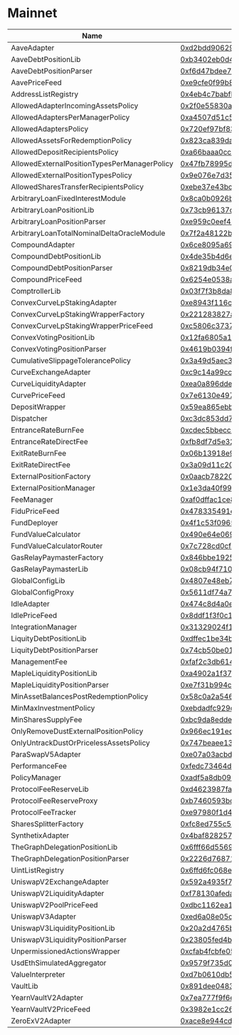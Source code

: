# Mainnet

| Name                                         | Address                                                                                                               |
| -------------------------------------------- | --------------------------------------------------------------------------------------------------------------------- |
| AaveAdapter                                  | [0xd2bdd90629351cc1cd4427917ae23f97fd9d9933](https://etherscan.io/address/0xd2bdd90629351cc1cd4427917ae23f97fd9d9933) |
| AaveDebtPositionLib                          | [0xb3402eb0d45c63594699df3e5cac9116ccfc5ef3](https://etherscan.io/address/0xb3402eb0d45c63594699df3e5cac9116ccfc5ef3) |
| AaveDebtPositionParser                       | [0xf6d47bdee7760067557b047ce4adcba819d7d5a8](https://etherscan.io/address/0xf6d47bdee7760067557b047ce4adcba819d7d5a8) |
| AavePriceFeed                                | [0xe9cfe0f99b8a01fd80f110da4d8f08f6bf3dd6a6](https://etherscan.io/address/0xe9cfe0f99b8a01fd80f110da4d8f08f6bf3dd6a6) |
| AddressListRegistry                          | [0x4eb4c7babfb5d54ab4857265b482fb6512d22dff](https://etherscan.io/address/0x4eb4c7babfb5d54ab4857265b482fb6512d22dff) |
| AllowedAdapterIncomingAssetsPolicy           | [0x2f0e55830a173d845a886fd574f01a039a07fc37](https://etherscan.io/address/0x2f0e55830a173d845a886fd574f01a039a07fc37) |
| AllowedAdaptersPerManagerPolicy              | [0xa4507d51c5270ff91229b76300ff90774384d144](https://etherscan.io/address/0xa4507d51c5270ff91229b76300ff90774384d144) |
| AllowedAdaptersPolicy                        | [0x720ef97bf835699fcf07591952cd2b132d63a6c0](https://etherscan.io/address/0x720ef97bf835699fcf07591952cd2b132d63a6c0) |
| AllowedAssetsForRedemptionPolicy             | [0x823ca839da344da59d517b84ce3bab9ffc9f54ee](https://etherscan.io/address/0x823ca839da344da59d517b84ce3bab9ffc9f54ee) |
| AllowedDepositRecipientsPolicy               | [0xa66baaa0ccb6468c5a2cb61f5d672c7ba0440ee1](https://etherscan.io/address/0xa66baaa0ccb6468c5a2cb61f5d672c7ba0440ee1) |
| AllowedExternalPositionTypesPerManagerPolicy | [0x47fb78995d945d501f6f9bad343d7ce7d3db54ab](https://etherscan.io/address/0x47fb78995d945d501f6f9bad343d7ce7d3db54ab) |
| AllowedExternalPositionTypesPolicy           | [0x9e076e7d35a3b881ab9e3da958431630fdfa756f](https://etherscan.io/address/0x9e076e7d35a3b881ab9e3da958431630fdfa756f) |
| AllowedSharesTransferRecipientsPolicy        | [0xebe37e43bc6b3aacfe318d6906fc80c4a2a7505a](https://etherscan.io/address/0xebe37e43bc6b3aacfe318d6906fc80c4a2a7505a) |
| ArbitraryLoanFixedInterestModule             | [0x8ca0b0926b5104c0b1352276e12aa64dd87aae51](https://etherscan.io/address/0x8ca0b0926b5104c0b1352276e12aa64dd87aae51) |
| ArbitraryLoanPositionLib                     | [0x73cb96137cb5455e77275a6ab3411d0d52d545a9](https://etherscan.io/address/0x73cb96137cb5455e77275a6ab3411d0d52d545a9) |
| ArbitraryLoanPositionParser                  | [0xe959c0eef487f7ee098ad10998d9dfcf4fa1d1af](https://etherscan.io/address/0xe959c0eef487f7ee098ad10998d9dfcf4fa1d1af) |
| ArbitraryLoanTotalNominalDeltaOracleModule   | [0x7f2a48122bbd3ffba33ed9d1f5cfabede7caab34](https://etherscan.io/address/0x7f2a48122bbd3ffba33ed9d1f5cfabede7caab34) |
| CompoundAdapter                              | [0x6ce8095a692aff6698c3aa8593be3976b6b8743d](https://etherscan.io/address/0x6ce8095a692aff6698c3aa8593be3976b6b8743d) |
| CompoundDebtPositionLib                      | [0x4de35b4d6e9b9f20be622dc4925a209d3de2c338](https://etherscan.io/address/0x4de35b4d6e9b9f20be622dc4925a209d3de2c338) |
| CompoundDebtPositionParser                   | [0x8219db34e03049364b8c0f167f10f3e9320a39cd](https://etherscan.io/address/0x8219db34e03049364b8c0f167f10f3e9320a39cd) |
| CompoundPriceFeed                            | [0x6254e0538abbb668eac89d5e5bee27a9d0e62bbe](https://etherscan.io/address/0x6254e0538abbb668eac89d5e5bee27a9d0e62bbe) |
| ComptrollerLib                               | [0x03f7f3b8da875881206655d8099b9dacf721f1ef](https://etherscan.io/address/0x03f7f3b8da875881206655d8099b9dacf721f1ef) |
| ConvexCurveLpStakingAdapter                  | [0xe8943f116c974c05f637920fff3dfe0463528d9a](https://etherscan.io/address/0xe8943f116c974c05f637920fff3dfe0463528d9a) |
| ConvexCurveLpStakingWrapperFactory           | [0x221283827ad1f136ceb296aee946b3923c0416fd](https://etherscan.io/address/0x221283827ad1f136ceb296aee946b3923c0416fd) |
| ConvexCurveLpStakingWrapperPriceFeed         | [0xc5806c373749e8f5166405c89c86d9375bf5d041](https://etherscan.io/address/0xc5806c373749e8f5166405c89c86d9375bf5d041) |
| ConvexVotingPositionLib                      | [0x12fa6805a1ff2d21318dcbcf677712bde8a033e1](https://etherscan.io/address/0x12fa6805a1ff2d21318dcbcf677712bde8a033e1) |
| ConvexVotingPositionParser                   | [0x4619b0394f09ef964407dedce4ca19ad012bca20](https://etherscan.io/address/0x4619b0394f09ef964407dedce4ca19ad012bca20) |
| CumulativeSlippageTolerancePolicy            | [0x3a49d5aec385ac1bde99f305316b945c5ee71312](https://etherscan.io/address/0x3a49d5aec385ac1bde99f305316b945c5ee71312) |
| CurveExchangeAdapter                         | [0xc9c14a99ccf467ea1ff2e19584a5faba3671b8de](https://etherscan.io/address/0xc9c14a99ccf467ea1ff2e19584a5faba3671b8de) |
| CurveLiquidityAdapter                        | [0xea0a896dde31cfcb53a96ac767119b69d7b4f633](https://etherscan.io/address/0xea0a896dde31cfcb53a96ac767119b69d7b4f633) |
| CurvePriceFeed                               | [0x7e6130e497035a34a08e0f18b7a9b0fa06ed013e](https://etherscan.io/address/0x7e6130e497035a34a08e0f18b7a9b0fa06ed013e) |
| DepositWrapper                               | [0x59ea865ebb903ebc3e345efbbd4206dbd20d9c3f](https://etherscan.io/address/0x59ea865ebb903ebc3e345efbbd4206dbd20d9c3f) |
| Dispatcher                                   | [0xc3dc853dd716bd5754f421ef94fdcbac3902ab32](https://etherscan.io/address/0xc3dc853dd716bd5754f421ef94fdcbac3902ab32) |
| EntranceRateBurnFee                          | [0xcdec5bbecc6d2c004d5378a63a3c484c2643ed9d](https://etherscan.io/address/0xcdec5bbecc6d2c004d5378a63a3c484c2643ed9d) |
| EntranceRateDirectFee                        | [0xfb8df7d5e320020cd8047226b81cf6d68f3e3c19](https://etherscan.io/address/0xfb8df7d5e320020cd8047226b81cf6d68f3e3c19) |
| ExitRateBurnFee                              | [0x06b13918e988d1314da1a9da4c0cde5fe994364a](https://etherscan.io/address/0x06b13918e988d1314da1a9da4c0cde5fe994364a) |
| ExitRateDirectFee                            | [0x3a09d11c20aa1ad38c77b4f426901d3427f73fbe](https://etherscan.io/address/0x3a09d11c20aa1ad38c77b4f426901d3427f73fbe) |
| ExternalPositionFactory                      | [0x0aacb782205dde9eff4862ace9849dce1ca3409f](https://etherscan.io/address/0x0aacb782205dde9eff4862ace9849dce1ca3409f) |
| ExternalPositionManager                      | [0x1e3da40f999cf47091f869ebac477d84b0827cf4](https://etherscan.io/address/0x1e3da40f999cf47091f869ebac477d84b0827cf4) |
| FeeManager                                   | [0xaf0dffac1ce85c3fce4c2bf50073251f615eefc4](https://etherscan.io/address/0xaf0dffac1ce85c3fce4c2bf50073251f615eefc4) |
| FiduPriceFeed                                | [0x478335491e1fb798c64a9e95ca43d3d967f42486](https://etherscan.io/address/0x478335491e1fb798c64a9e95ca43d3d967f42486) |
| FundDeployer                                 | [0x4f1c53f096533c04d8157efb6bca3eb22ddc6360](https://etherscan.io/address/0x4f1c53f096533c04d8157efb6bca3eb22ddc6360) |
| FundValueCalculator                          | [0x490e64e0690b4aa481fb02255aed3d052bad7bf1](https://etherscan.io/address/0x490e64e0690b4aa481fb02255aed3d052bad7bf1) |
| FundValueCalculatorRouter                    | [0x7c728cd0cfa92401e01a4849a01b57ee53f5b2b9](https://etherscan.io/address/0x7c728cd0cfa92401e01a4849a01b57ee53f5b2b9) |
| GasRelayPaymasterFactory                     | [0x846bbe1925047023651de7ec289f329c24ded3a8](https://etherscan.io/address/0x846bbe1925047023651de7ec289f329c24ded3a8) |
| GasRelayPaymasterLib                         | [0x08cb94f7101f4205f5e8590518b65935abf490f8](https://etherscan.io/address/0x08cb94f7101f4205f5e8590518b65935abf490f8) |
| GlobalConfigLib                              | [0x4807e48eb7b1fd9ed7ac6d5ab55a6c39b57d4dcc](https://etherscan.io/address/0x4807e48eb7b1fd9ed7ac6d5ab55a6c39b57d4dcc) |
| GlobalConfigProxy                            | [0x5611df74a77efd198de5fc7f83a482dcfe0c7a7a](https://etherscan.io/address/0x5611df74a77efd198de5fc7f83a482dcfe0c7a7a) |
| IdleAdapter                                  | [0x474c8d4a0e53b7235c6f8fc27c9b6406a32dd0b1](https://etherscan.io/address/0x474c8d4a0e53b7235c6f8fc27c9b6406a32dd0b1) |
| IdlePriceFeed                                | [0x8ddf1f3f0c13e099378b2b6f73cdb8f61526ed6f](https://etherscan.io/address/0x8ddf1f3f0c13e099378b2b6f73cdb8f61526ed6f) |
| IntegrationManager                           | [0x31329024f1a3e4a4b3336e0b1dfa74cc3fec633e](https://etherscan.io/address/0x31329024f1a3e4a4b3336e0b1dfa74cc3fec633e) |
| LiquityDebtPositionLib                       | [0xdffec1be34bd674443bed299751824b65587a16b](https://etherscan.io/address/0xdffec1be34bd674443bed299751824b65587a16b) |
| LiquityDebtPositionParser                    | [0x74cb50be01a12b8d98e7979f6c03a1ab2219c83e](https://etherscan.io/address/0x74cb50be01a12b8d98e7979f6c03a1ab2219c83e) |
| ManagementFee                                | [0xfaf2c3db614e9d38fe05edc634848be7ff0542b9](https://etherscan.io/address/0xfaf2c3db614e9d38fe05edc634848be7ff0542b9) |
| MapleLiquidityPositionLib                    | [0xa4902a1f3785e02ffce39b36b80107621d805b4c](https://etherscan.io/address/0xa4902a1f3785e02ffce39b36b80107621d805b4c) |
| MapleLiquidityPositionParser                 | [0xe7f31b994cc11a32c4e17dc759f9c8e0d7343136](https://etherscan.io/address/0xe7f31b994cc11a32c4e17dc759f9c8e0d7343136) |
| MinAssetBalancesPostRedemptionPolicy         | [0x58c0a2a546b3903fa68a53e34ee0c8a02aabfad0](https://etherscan.io/address/0x58c0a2a546b3903fa68a53e34ee0c8a02aabfad0) |
| MinMaxInvestmentPolicy                       | [0xebdadfc929c357d12281118828aea556db5be30c](https://etherscan.io/address/0xebdadfc929c357d12281118828aea556db5be30c) |
| MinSharesSupplyFee                           | [0xbc9da8edde80ffb1294852d23ee1b385ea2d4929](https://etherscan.io/address/0xbc9da8edde80ffb1294852d23ee1b385ea2d4929) |
| OnlyRemoveDustExternalPositionPolicy         | [0x966ec191ed9e026cb6f7e22bb2a284bad6a2838d](https://etherscan.io/address/0x966ec191ed9e026cb6f7e22bb2a284bad6a2838d) |
| OnlyUntrackDustOrPricelessAssetsPolicy       | [0x747beaee139fba4a89fa71bebb5f21231530292b](https://etherscan.io/address/0x747beaee139fba4a89fa71bebb5f21231530292b) |
| ParaSwapV5Adapter                            | [0xe07a03acbde1fa73fa75ec6b294f17d892514328](https://etherscan.io/address/0xe07a03acbde1fa73fa75ec6b294f17d892514328) |
| PerformanceFee                               | [0xfedc73464dfd156d30f6524654a5d56e766da0c3](https://etherscan.io/address/0xfedc73464dfd156d30f6524654a5d56e766da0c3) |
| PolicyManager                                | [0xadf5a8db090627b153ef0c5726ccfdc1c7aed7bd](https://etherscan.io/address/0xadf5a8db090627b153ef0c5726ccfdc1c7aed7bd) |
| ProtocolFeeReserveLib                        | [0xd4623987fa4fbf039fcb752014b62114d0b9fea9](https://etherscan.io/address/0xd4623987fa4fbf039fcb752014b62114d0b9fea9) |
| ProtocolFeeReserveProxy                      | [0xb7460593bd222e24a2bf4393aa6416bd373995e0](https://etherscan.io/address/0xb7460593bd222e24a2bf4393aa6416bd373995e0) |
| ProtocolFeeTracker                           | [0xe97980f1d43c4cd4f1eef0277a2dea7ddbc2cd13](https://etherscan.io/address/0xe97980f1d43c4cd4f1eef0277a2dea7ddbc2cd13) |
| SharesSplitterFactory                        | [0xfc8ed755c52782fa1a4ba9193b566e775701e511](https://etherscan.io/address/0xfc8ed755c52782fa1a4ba9193b566e775701e511) |
| SynthetixAdapter                             | [0x4baf8282571febdfd8768b475551ec14e144edb3](https://etherscan.io/address/0x4baf8282571febdfd8768b475551ec14e144edb3) |
| TheGraphDelegationPositionLib                | [0x6fff66d55698a601e91989c44349da8a2a9a7848](https://etherscan.io/address/0x6fff66d55698a601e91989c44349da8a2a9a7848) |
| TheGraphDelegationPositionParser             | [0x2226d7687109d6b6a0882f8eef2b4a4c90dc677e](https://etherscan.io/address/0x2226d7687109d6b6a0882f8eef2b4a4c90dc677e) |
| UintListRegistry                             | [0x6ffd6fc068e7b365af18da4fdc39d3289159407b](https://etherscan.io/address/0x6ffd6fc068e7b365af18da4fdc39d3289159407b) |
| UniswapV2ExchangeAdapter                     | [0x592a4935f7b8e95b513eafb9f87a380e0d9314e4](https://etherscan.io/address/0x592a4935f7b8e95b513eafb9f87a380e0d9314e4) |
| UniswapV2LiquidityAdapter                    | [0xf78130afeda6d9df3394b34d36239aec7fae48d9](https://etherscan.io/address/0xf78130afeda6d9df3394b34d36239aec7fae48d9) |
| UniswapV2PoolPriceFeed                       | [0xdbc1162ea1ab770f0ba5fb494e0010e68351e3b0](https://etherscan.io/address/0xdbc1162ea1ab770f0ba5fb494e0010e68351e3b0) |
| UniswapV3Adapter                             | [0xed6a08e05cb4260388dc7cc60bc5fefccfab2793](https://etherscan.io/address/0xed6a08e05cb4260388dc7cc60bc5fefccfab2793) |
| UniswapV3LiquidityPositionLib                | [0x20a2d4765be139475c34db7b7d856dcf25092c26](https://etherscan.io/address/0x20a2d4765be139475c34db7b7d856dcf25092c26) |
| UniswapV3LiquidityPositionParser             | [0x23805fed4b73a7b77c28f2823733736951c49d6c](https://etherscan.io/address/0x23805fed4b73a7b77c28f2823733736951c49d6c) |
| UnpermissionedActionsWrapper                 | [0xcfab4fcbfe059d5c1840d9dc285a9bfa0f96a118](https://etherscan.io/address/0xcfab4fcbfe059d5c1840d9dc285a9bfa0f96a118) |
| UsdEthSimulatedAggregator                    | [0x9579f735d0c93b5eef064fe312ca3509bd695206](https://etherscan.io/address/0x9579f735d0c93b5eef064fe312ca3509bd695206) |
| ValueInterpreter                             | [0xd7b0610db501b15bfb9b7ddad8b3869de262a327](https://etherscan.io/address/0xd7b0610db501b15bfb9b7ddad8b3869de262a327) |
| VaultLib                                     | [0x891dee0483ebaa922e274ddd2ebbaa2d33468a38](https://etherscan.io/address/0x891dee0483ebaa922e274ddd2ebbaa2d33468a38) |
| YearnVaultV2Adapter                          | [0x7ea777f9f6ecbf4d03dc5323d3f057b0730fc34a](https://etherscan.io/address/0x7ea777f9f6ecbf4d03dc5323d3f057b0730fc34a) |
| YearnVaultV2PriceFeed                        | [0x3982e1cc26b99310747df54f445063745c54a324](https://etherscan.io/address/0x3982e1cc26b99310747df54f445063745c54a324) |
| ZeroExV2Adapter                              | [0xace8e944cda48439e8eeda4027115cfb6d942854](https://etherscan.io/address/0xace8e944cda48439e8eeda4027115cfb6d942854) |
